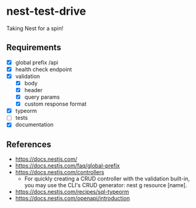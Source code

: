 nest-test-drive
===============

Taking Nest for a spin!

Requirements
------------

-	[x] global prefix /api
-	[x] health check endpoint
-	[x] validation
	-	[x] body
	-	[x] header
	-	[x] query params
	-	[x] custom response format
-	[x] typeorm
-	[ ] tests
-	[x] documentation

References
----------

-	https://docs.nestjs.com/
-	https://docs.nestjs.com/faq/global-prefix
-	https://docs.nestjs.com/controllers
	-	For quickly creating a CRUD controller with the validation built-in, you may use the CLI's CRUD generator: nest g resource [name].
-	https://docs.nestjs.com/recipes/sql-typeorm
-	https://docs.nestjs.com/openapi/introduction
